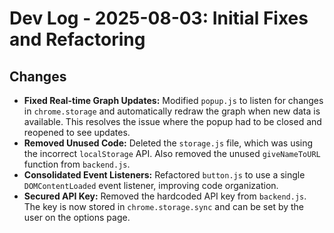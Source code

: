 # Dev Log - 2025-08-03: Initial Fixes and Refactoring

## Changes

*   **Fixed Real-time Graph Updates:** Modified `popup.js` to listen for changes in `chrome.storage` and automatically redraw the graph when new data is available. This resolves the issue where the popup had to be closed and reopened to see updates.
*   **Removed Unused Code:** Deleted the `storage.js` file, which was using the incorrect `localStorage` API. Also removed the unused `giveNameToURL` function from `backend.js`.
*   **Consolidated Event Listeners:** Refactored `button.js` to use a single `DOMContentLoaded` event listener, improving code organization.
*   **Secured API Key:** Removed the hardcoded API key from `backend.js`. The key is now stored in `chrome.storage.sync` and can be set by the user on the options page.
